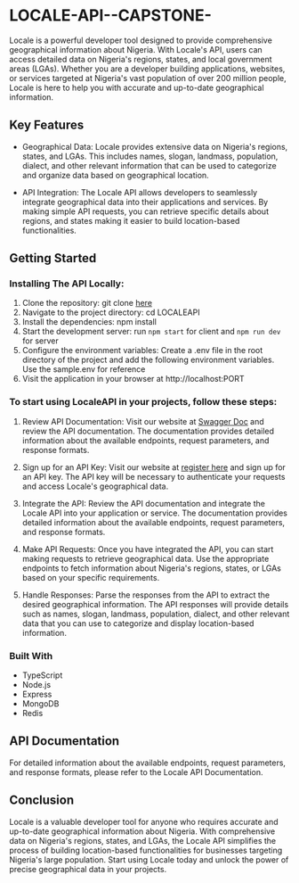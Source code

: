 # LOCALE-API--CAPSTONE-
Locale is a powerful developer tool designed to provide comprehensive geographical information about Nigeria. With Locale's API, users can access detailed data on Nigeria's regions, states, and local government areas (LGAs). Whether you are a developer building applications, websites, or services targeted at Nigeria's vast population of over 200 million people, Locale is here to help you with accurate and up-to-date geographical information.




## Key Features
- Geographical Data: Locale provides extensive data on Nigeria's regions, states, and LGAs. This includes names, slogan, landmass, population, dialect, and other relevant information that can be used to categorize and organize data based on geographical location.

- API Integration: The Locale API allows developers to seamlessly integrate geographical data into their applications and services. By making simple API requests, you can retrieve specific details about regions, and states making it easier to build location-based functionalities.




## Getting Started

### Installing The API Locally:

1. Clone the repository: git clone [here](https://github.com/olanrewaju443/LOCALE-API--CAPSTONE.git)
2. Navigate to the project directory: cd LOCALEAPI
3. Install the dependencies: npm install
4. Start the development server: run `npm start` for client and `npm run dev` for server
5. Configure the environment variables: Create a .env file in the root directory of the project and add the following environment variables. Use the sample.env for reference
6. Visit the application in your browser at http://localhost:PORT



### To start using LocaleAPI in your projects, follow these steps:

1. Review API Documentation: Visit our website at [Swagger Doc](https://geofinder-wqor.onrender.com//api-docs) and review the API documentation. The documentation provides detailed information about the available endpoints, request parameters, and response formats.

1. Sign up for an API Key: Visit our website at [register here](https://geofinder-wqor.onrender.com//api/v1/user/signup) and sign up for an API key. The API key will be necessary to authenticate your requests and access Locale's geographical data.

2. Integrate the API: Review the API documentation and integrate the Locale API into your application or service. The documentation provides detailed information about the available endpoints, request parameters, and response formats.

4. Make API Requests: Once you have integrated the API, you can start making requests to retrieve geographical data. Use the appropriate endpoints to fetch information about Nigeria's regions, states, or LGAs based on your specific requirements.

5. Handle Responses: Parse the responses from the API to extract the desired geographical information. The API responses will provide details such as names, slogan, landmass, population, dialect, and other relevant data that you can use to categorize and display location-based information.

### Built With
- TypeScript
- Node.js
- Express
- MongoDB
- Redis


## API Documentation
For detailed information about the available endpoints, request parameters, and response formats, please refer to the Locale API Documentation.


## Conclusion
Locale is a valuable developer tool for anyone who requires accurate and up-to-date geographical information about Nigeria. With comprehensive data on Nigeria's regions, states, and LGAs, the Locale API simplifies the process of building location-based functionalities for businesses targeting Nigeria's large population. Start using Locale today and unlock the power of precise geographical data in your projects.
